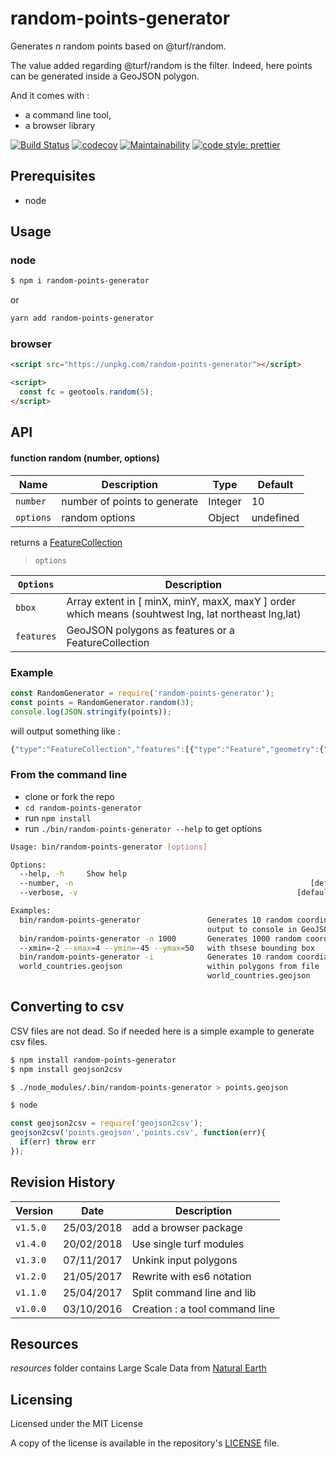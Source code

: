 # random-points-generator

Generates _n_ random points based on @turf/random.

The value added regarding @turf/random is the filter. Indeed, here points can be generated inside a GeoJSON polygon.

 And it comes with :
 - a command line tool,
 - a browser library

[![Build Status](https://travis-ci.org/tsamaya/random-points-generator.svg?branch=master)](https://travis-ci.org/tsamaya/random-points-generator)
[![codecov](https://codecov.io/gh/tsamaya/random-points-generator/branch/master/graph/badge.svg)](https://codecov.io/gh/tsamaya/random-points-generator)
[![Maintainability](https://api.codeclimate.com/v1/badges/d34f510268c181e7c6f6/maintainability)](https://codeclimate.com/github/tsamaya/random-points-generator/maintainability)
[![code style: prettier](https://img.shields.io/badge/code_style-prettier-ff69b4.svg?style=flat-square)](https://github.com/prettier/prettier)

## Prerequisites
- node

## Usage

### node
```sh
$ npm i random-points-generator
```

or

```sh
yarn add random-points-generator
```

### browser

```html
<script src="https://unpkg.com/random-points-generator"></script>

<script>
  const fc = geotools.random(5);
</script>
```

## API
#### function random (number, options)

 | Name      | Description                  | Type    | Default   |
 | ----------| ---------------------------- | ------- | --------- |
 | `number`  | number of points to generate | Integer | 10        |
 | `options` | random options               | Object  | undefined |

returns a [FeatureCollection](https://tools.ietf.org/html/rfc7946#section-3.3)

>`options`

| `Options` | Description                  |
| ----------| ---------------------------- |
| `bbox`    | Array<number> extent in [ minX, minY, maxX, maxY ] order which means (souhtwest lng, lat northeast lng,lat) |
| `features`| GeoJSON polygons as features or a FeatureCollection |

### Example
```javascript
const RandomGenerator = require('random-points-generator');
const points = RandomGenerator.random(3);
console.log(JSON.stringify(points));
```
will output something like :

```javascript
{"type":"FeatureCollection","features":[{"type":"Feature","geometry":{"type":"Point","coordinates":[126.41316810428155,-47.548372609587574]},"properties":{}},{"type":"Feature","geometry":{"type":"Point","coordinates":[97.69989737806617,-47.200575920302434]},"properties":{}},{"type":"Feature","geometry":{"type":"Point","coordinates":[24.264802630637277,72.69680002654108]},"properties":{}}]}
```

### From the command line

- clone or fork the repo
- `cd random-points-generator`
- run `npm install`
- run `./bin/random-points-generator --help` to get options

```bash
Usage: bin/random-points-generator [options]

Options:
  --help, -h     Show help                                             [boolean]
  --number, -n                                                     [default: 10]
  --verbose, -v                                                 [default: false]

Examples:
  bin/random-points-generator               Generates 10 random coordinates,
                                            output to console in GeoJSON format
  bin/random-points-generator -n 1000       Generates 1000 random coordinates
  --xmin=-2 --xmax=4 --ymin=-45 --ymax=50   with thsese bounding box
  bin/random-points-generator -i            Generates 10 random coordiantes
  world_countries.geojson                   within polygons from file
                                            world_countries.geojson
```

## Converting to csv

CSV files are not dead. So if needed here is a simple example to generate csv files.

```sh
$ npm install random-points-generator
$ npm install geojson2csv

$ ./node_modules/.bin/random-points-generator > points.geojson

$ node
```

```javascript
const geojson2csv = require('geojson2csv');
geojson2csv('points.geojson','points.csv', function(err){
  if(err) throw err
});
```

## Revision History

| Version  | Date       | Description                        |
| -------- | ---------- | ---------------------------------- |
| `v1.5.0` | 25/03/2018 | add a browser package              |
| `v1.4.0` | 20/02/2018 | Use single turf modules            |
| `v1.3.0` | 07/11/2017 | Unkink input polygons              |
| `v1.2.0` | 21/05/2017 | Rewrite with es6 notation          |
| `v1.1.0` | 25/04/2017 | Split command line and lib         |
| `v1.0.0` | 03/10/2016 | Creation : a tool command line     |

## Resources

_resources_ folder contains Large Scale Data from [Natural Earth](http://www.naturalearthdata.com/)

## Licensing

Licensed under the MIT License

A copy of the license is available in the repository's [LICENSE](LICENSE) file.
